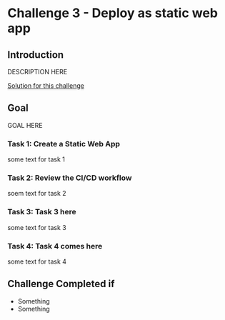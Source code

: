 # Challenge 3 - Deploy as static web app

## Introduction

DESCRIPTION HERE

[Solution for this challenge](../SolutionGuide/03-Deploy-as-static-web-app-solution.md)

## Goal 

GOAL HERE

### Task 1: Create a Static Web App

some text for task 1

### Task 2: Review the CI/CD workflow

soem text for task 2

### Task 3: Task 3 here

some text for task 3

### Task 4: Task 4 comes here

some text for task 4

## Challenge Completed if

- Something
- Something
